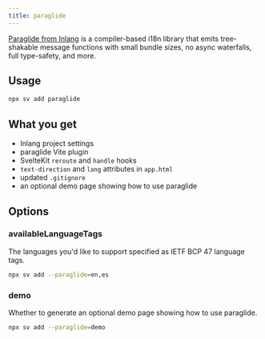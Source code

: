 ```yaml
---
title: paraglide
---
```


[Paraglide from Inlang](https://inlang.com/m/gerre34r/library-inlang-paraglideJs) is a compiler-based i18n library that emits tree-shakable message functions with small bundle sizes, no async waterfalls, full type-safety, and more.

## Usage

```bash
npx sv add paraglide
```

## What you get

- Inlang project settings
- paraglide Vite plugin
- SvelteKit `reroute` and `handle` hooks
- `text-direction` and `lang` attributes in `app.html`
- updated `.gitignore`
- an optional demo page showing how to use paraglide

## Options

### availableLanguageTags

The languages you'd like to support specified as IETF BCP 47 language tags.

```bash
npx sv add --paraglide=en,es
```

### demo

Whether to generate an optional demo page showing how to use paraglide.

```bash
npx sv add --paraglide=demo
```
